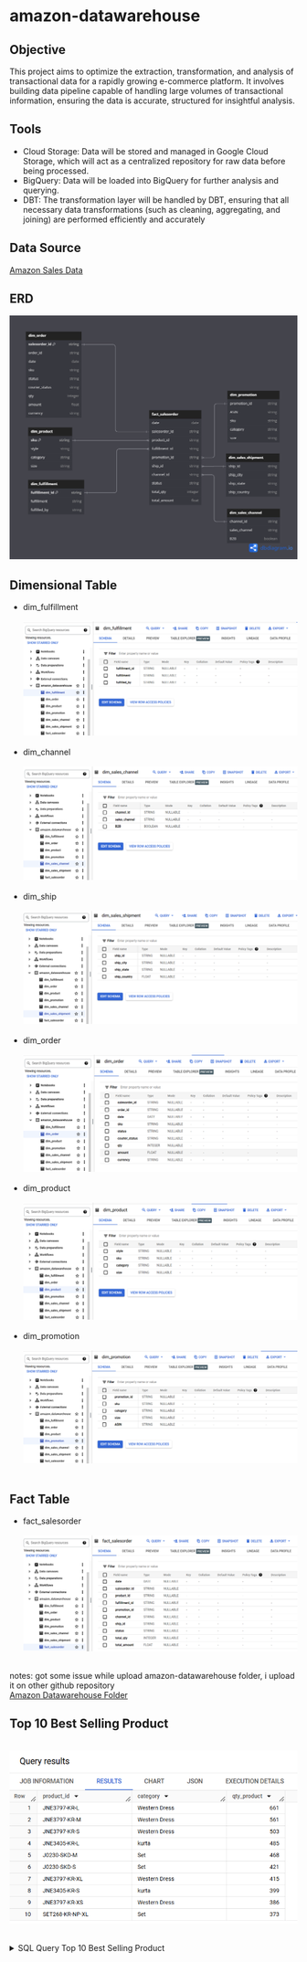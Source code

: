 # amazon-datawarehouse
## Objective
This project aims to optimize the extraction, transformation, and analysis of transactional data for a rapidly growing e-commerce platform. It involves building data pipeline capable of handling large volumes of transactional information, ensuring the data is accurate, structured for insightful analysis.

## Tools

- Cloud Storage: Data will be stored and managed in Google Cloud Storage, which will act as a centralized repository for raw data before being processed.
- BigQuery: Data will be loaded into BigQuery for further analysis and querying.
- DBT: The transformation layer will be handled by DBT, ensuring that all necessary data transformations (such as cleaning, aggregating, and joining) are performed efficiently and accurately

## Data Source 
[Amazon Sales Data](https://www.kaggle.com/datasets/thedevastator/unlock-profits-with-e-commerce-sales-data?resource=download)

## ERD
![img](assets/amazon-erd.png)

## Dimensional Table
- dim_fulfillment<br><br/>![img](assets/dim_fulfillment.png)<br><br/>
- dim_channel<br><br/>![img](assets/dim_channel.png)<br><br/>
- dim_ship<br><br/>![img](assets/dim_ship.png)<br><br/>
- dim_order<br><br/>![img](assets/dim_order.png)<br><br/>
- dim_product<br><br/>![img](assets/dim_product.png)<br><br/>
- dim_promotion<br><br/>![img](assets/dim_promotion.png)<br><br/>

## Fact Table
- fact_salesorder<br><br/>![img](assets/fact_salesorder.png)<br><br/>

notes: got some issue while upload amazon-datawarehouse folder, i upload it on other github repository<br>
[Amazon Datawarehouse Folder](https://github.com/fajri-yanti/amazon-datawarehouse)

## Top 10 Best Selling Product
<br>![img](https://github.com/fajri-yanti/dwh-amazon/blob/main/assets/Top%2010%20Best%20Selling%20Product.png)<br><br/>

<details>
<summary>SQL Query Top 10 Best Selling Product</summary>

```sql
SELECT 
    o.sku AS product_id, 
    p.category,
    SUM(o.qty) AS qty_product 
    
FROM 
    `amazon-datawarehouse.amazon_datawarehouse.dim_order` o
LEFT JOIN 
    `amazon-datawarehouse.amazon_datawarehouse.dim_product` p
ON 
    o.sku = p.sku
GROUP BY 
    o.sku, p.category
ORDER BY 
    qty_product DESC
LIMIT 10;
```
</details>

